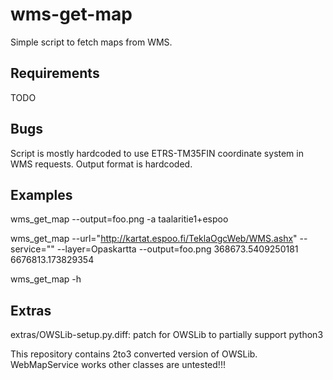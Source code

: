 wms-get-map
===========
Simple script to fetch maps from WMS.

Requirements
------------
TODO

Bugs
----
Script is mostly hardcoded to use ETRS-TM35FIN coordinate system in WMS requests.
Output format is hardcoded.


Examples
--------
wms_get_map --output=foo.png -a taalaritie1+espoo

wms_get_map --url="http://kartat.espoo.fi/TeklaOgcWeb/WMS.ashx" --service="" --layer=Opaskartta  --output=foo.png 368673.5409250181 6676813.173829354

wms_get_map -h


Extras
------
extras/OWSLib-setup.py.diff: patch for OWSLib to partially support python3

This repository contains 2to3 converted version of OWSLib. WebMapService 
works other classes are untested!!!
